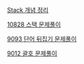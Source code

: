 [Stack 개념 정리](https://ai-hong.tistory.com/category/알고리즘/자료구조%20개념)

[10828 스택 문제풀이](https://ai-hong.tistory.com/199)

[9093 단어 뒤집기 문제풀이](https://ai-hong.tistory.com/200)

[9012 괄호 문제풀이](https://ai-hong.tistory.com/201)
